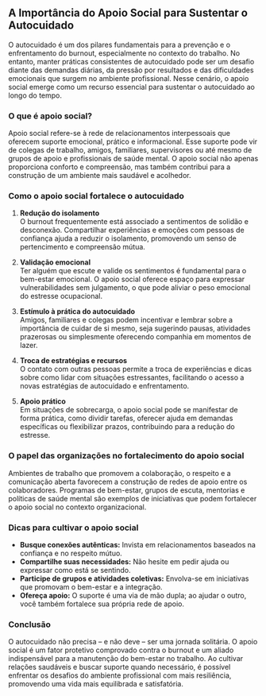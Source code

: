 
## A Importância do Apoio Social para Sustentar o Autocuidado

O autocuidado é um dos pilares fundamentais para a prevenção e o enfrentamento do burnout, especialmente no contexto do trabalho. No entanto, manter práticas consistentes de autocuidado pode ser um desafio diante das demandas diárias, da pressão por resultados e das dificuldades emocionais que surgem no ambiente profissional. Nesse cenário, o apoio social emerge como um recurso essencial para sustentar o autocuidado ao longo do tempo.

### O que é apoio social?

Apoio social refere-se à rede de relacionamentos interpessoais que oferecem suporte emocional, prático e informacional. Esse suporte pode vir de colegas de trabalho, amigos, familiares, supervisores ou até mesmo de grupos de apoio e profissionais de saúde mental. O apoio social não apenas proporciona conforto e compreensão, mas também contribui para a construção de um ambiente mais saudável e acolhedor.

### Como o apoio social fortalece o autocuidado

1. **Redução do isolamento**  
   O burnout frequentemente está associado a sentimentos de solidão e desconexão. Compartilhar experiências e emoções com pessoas de confiança ajuda a reduzir o isolamento, promovendo um senso de pertencimento e compreensão mútua.

2. **Validação emocional**  
   Ter alguém que escute e valide os sentimentos é fundamental para o bem-estar emocional. O apoio social oferece espaço para expressar vulnerabilidades sem julgamento, o que pode aliviar o peso emocional do estresse ocupacional.

3. **Estímulo à prática do autocuidado**  
   Amigos, familiares e colegas podem incentivar e lembrar sobre a importância de cuidar de si mesmo, seja sugerindo pausas, atividades prazerosas ou simplesmente oferecendo companhia em momentos de lazer.

4. **Troca de estratégias e recursos**  
   O contato com outras pessoas permite a troca de experiências e dicas sobre como lidar com situações estressantes, facilitando o acesso a novas estratégias de autocuidado e enfrentamento.

5. **Apoio prático**  
   Em situações de sobrecarga, o apoio social pode se manifestar de forma prática, como dividir tarefas, oferecer ajuda em demandas específicas ou flexibilizar prazos, contribuindo para a redução do estresse.

### O papel das organizações no fortalecimento do apoio social

Ambientes de trabalho que promovem a colaboração, o respeito e a comunicação aberta favorecem a construção de redes de apoio entre os colaboradores. Programas de bem-estar, grupos de escuta, mentorias e políticas de saúde mental são exemplos de iniciativas que podem fortalecer o apoio social no contexto organizacional.

### Dicas para cultivar o apoio social

- **Busque conexões autênticas:** Invista em relacionamentos baseados na confiança e no respeito mútuo.
- **Compartilhe suas necessidades:** Não hesite em pedir ajuda ou expressar como está se sentindo.
- **Participe de grupos e atividades coletivas:** Envolva-se em iniciativas que promovam o bem-estar e a integração.
- **Ofereça apoio:** O suporte é uma via de mão dupla; ao ajudar o outro, você também fortalece sua própria rede de apoio.

### Conclusão

O autocuidado não precisa – e não deve – ser uma jornada solitária. O apoio social é um fator protetivo comprovado contra o burnout e um aliado indispensável para a manutenção do bem-estar no trabalho. Ao cultivar relações saudáveis e buscar suporte quando necessário, é possível enfrentar os desafios do ambiente profissional com mais resiliência, promovendo uma vida mais equilibrada e satisfatória.
```
